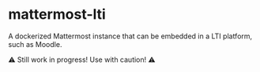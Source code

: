 # mattermost-lti
A dockerized Mattermost instance that can be embedded in a LTI platform, such as Moodle.

:warning: Still work in progress! Use with caution! :warning:
